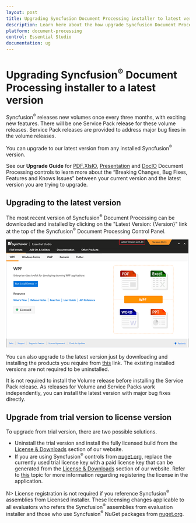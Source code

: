 ```yaml
---
layout: post
title: Upgrading Syncfusion Document Processing installer to latest version
description: Learn here about the how upgrade Syncfusion Document Processing installer to a latest version from website and control panel.
platform: document-processing
control: Essential Studio
documentation: ug
---
```


# Upgrading Syncfusion<sup>&reg;</sup> Document Processing installer to a latest version

Syncfusion<sup>&reg;</sup> releases new volumes once every three months, with exciting new features. There will be one Service Pack release for these volume releases. Service Pack releases are provided to address major bug fixes in the volume releases.

You can upgrade to our latest version from any installed Syncfusion<sup>&reg;</sup> version.

See our **Upgrade Guide** for [PDF](https://help.syncfusion.com/upgrade-guide/file-formats/PDF),[XlsIO](https://help.syncfusion.com/upgrade-guide/file-formats/xlsio), [Presentation](https://help.syncfusion.com/upgrade-guide/file-formats/presentation) and [DocIO](https://help.syncfusion.com/upgrade-guide/file-formats/docio) Document Processing controls to learn more about the “Breaking Changes, Bug Fixes, Features and Knows Issues” between your current version and the latest version you are trying to upgrade.


## Upgrading to the latest version

The most recent version of Syncfusion<sup>&reg;</sup> Document Processing can be downloaded and installed by clicking on the "Latest Version: {Version}" link at the top of the Syncfusion<sup>&reg;</sup> Document Processing Control Panel.

![Control Panel](Upgrade-images/upgrade-control-panel.png)

You can also upgrade to the latest version just by downloading and installing the products you require from [this](https://www.syncfusion.com/account/downloads) link. The existing installed versions are not required to be uninstalled. 


It is not required to install the Volume release before installing the Service Pack release. As releases for Volume and Service Packs work independently, you can install the latest version with major bug fixes directly.


## Upgrade from trial version to license version

To upgrade from trial version, there are two possible solutions.

* Uninstall the trial version and install the fully licensed build from the [License & Downloads](https://www.syncfusion.com/account/downloads) section of our website.  
* If you are using Syncfusion<sup>&reg;</sup> controls from [nuget.org](https://www.nuget.org/packages?q=syncfusion), replace the currently used trial license key with a paid license key that can be generated from the [License & Downloads](https://www.syncfusion.com/account/downloads) section of our website. Refer to [this](https://help.syncfusion.com/document-processing/licensing/how-to-register-in-an-application) topic for more information regarding registering the license in the application.

N> License registration is not required if you reference Syncfusion<sup>&reg;</sup> assemblies from Licensed installer. These licensing changes applicable to all evaluators who refers the Syncfusion<sup>&reg;</sup> assemblies from evaluation installer and those who use Syncfusion<sup>&reg;</sup> NuGet packages from [nuget.org](https://www.nuget.org/).

